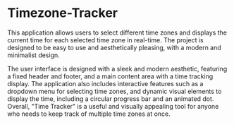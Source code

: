 # Timezone-Tracker
This application allows users to select different time zones and displays the current time for each selected time zone in real-time. The project is designed to be easy to use and aesthetically pleasing, with a modern and minimalist design.

The user interface is designed with a sleek and modern aesthetic, featuring a fixed header and footer, and a main content area with a time tracking display. The application also includes interactive features such as a dropdown menu for selecting time zones, and dynamic visual elements to display the time, including a circular progress bar and an animated dot. Overall, "Time Tracker" is a useful and visually appealing tool for anyone who needs to keep track of multiple time zones at once.


